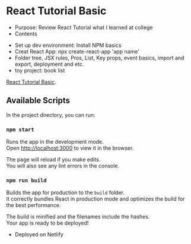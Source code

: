 # React Tutorial Basic 

* Purpose: Review React Tutorial what I learned at college
* Contents
- Set up dev environment: Install NPM basics
- Creat React App: npx create-react-app 'app name'
- Folder tree, JSX rules, Pros, List, Key props, event basics, import and export, deployment and etc.
- toy project: book list

[React Tutorial Basic](distracted-kirch-1493c4.netlify.app).

## Available Scripts

In the project directory, you can run:

### `npm start`

Runs the app in the development mode.\
Open [http://localhost:3000](http://localhost:3000) to view it in the browser.

The page will reload if you make edits.\
You will also see any lint errors in the console.

### `npm run build`

Builds the app for production to the `build` folder.\
It correctly bundles React in production mode and optimizes the build for the best performance.

The build is minified and the filenames include the hashes.\
Your app is ready to be deployed!

* Deployed on Netlify
